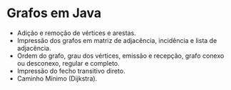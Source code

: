 # Grafos em Java

- Adição e remoção de vértices e arestas.
- Impressão dos grafos em matriz de adjacência, incidência e lista de adjacência.
- Ordem do grafo, grau dos vértices, emissão e recepção, grafo conexo ou desconexo, regular e completo.
- Impressão do fecho transitivo direto.
- Caminho Mínimo (Dijkstra).
